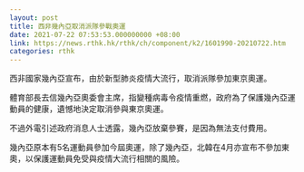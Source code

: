 ```yaml
---
layout: post
title: 西非幾內亞取消派隊參戰奧運
date: 2021-07-22 07:53:53.000000000 +08:00
link: https://news.rthk.hk/rthk/ch/component/k2/1601990-20210722.htm
categories: rthk
---
```


西非國家幾內亞宣布，由於新型肺炎疫情大流行，取消派隊參加東京奧運。

體育部長去信幾內亞奧委會主席，指變種病毒令疫情重燃，政府為了保護幾內亞運動員的健康，遺憾地決定取消參與東京奧運。

不過外電引述政府消息人士透露，幾內亞放棄參賽，是因為無法支付費用。 

幾內亞原本有5名運動員參加今屆奧運，除了幾內亞，北韓在4月亦宣布不參加東奧，以保護運動員免受與疫情大流行相關的風險。
